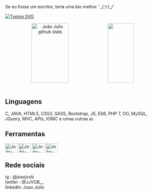 Se eu fosse um escritor, teria uma bio melhor  ¯\_(ツ)_/¯


[![Typing SVG](https://readme-typing-svg.herokuapp.com/?color=ff6e96&size=35&center=true&vCenter=true&width=1000&lines=+HELLO,+MY+NAME+is+João+Julio+Veriato+Oliveira+Benigno;I'm+21+years+old;I+from+Brasil,+MG;I+study+Computer+Science+at+Rede+Doctum;Be+Welcome!+:%29)](https://git.io/typing-svg)


<div align="center">  
  <img width="49%" height="195px" src="https://github-readme-stats.vercel.app/api?username=JJVOB&show_icons=true&count_private=true&hide_border=true&title_color=ff6e96&icon_color=ff6e96&text_color=c9d1d9&bg_color=0d1117" alt="João Julio github stats" /> 
  <img width="41%" height="195px" src="https://github-readme-stats.vercel.app/api/top-langs/?username=JJVOB&layout=compact&hide_border=true&title_color=ff6e96&text_color=c9d1d9&bg_color=0d1117" />
</div>

<div style="display: inline_block"><br>
  
  ## Linguagens
  C, JAVA, HTML5, CSS3, SASS, Bootstrap, JS, ES6, PHP 7, OO, MySQL, JQuery, MVC, APIs, IONIC e umas outras ai.
  
 
  ## Ferramentas
  
  <img img align="center" alt="João-" height="30" width="40" src="https://cdn.jsdelivr.net/gh/devicons/devicon/icons/vscode/vscode-original.svg" />
  <img img align="center" alt="João-" height="30" width="40" src="https://cdn.jsdelivr.net/gh/devicons/devicon/icons/github/github-original-wordmark.svg" />
  <img img align="center" alt="João-" height="30" width="40" src="https://cdn.jsdelivr.net/gh/devicons/devicon/icons/unity/unity-original.svg" />
  <img img align="center" alt="João-" height="30" width="40" src="https://cdn.jsdelivr.net/gh/devicons/devicon/icons/trello/trello-plain.svg" />
  <link img align="center" alt="João-" height="30" width="40" rel="stylesheet" href="https://cdn.jsdelivr.net/gh/devicons/devicon@v2.14.0/devicon.min.css">
  <link img align="center" alt="João-" height="30" width="40" rel="stylesheet" href="https://cdn.jsdelivr.net/gh/devicons/devicon@v2.14.0/devicon.min.css">
  <link img align="center" alt="João-" height="30" width="40" rel="stylesheet" href="https://cdn.jsdelivr.net/gh/devicons/devicon@v2.14.0/devicon.min.css">
  
  
  ## Rede sociais

  ig      : @joaojvob <br>
  twitter : @JJVOB__ <br>
  linkedln: Joao Julio <br>
  
</div>
